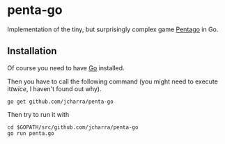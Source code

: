 # penta-go

Implementation of the tiny, but surprisingly complex game [Pentago](https://en.wikipedia.org/wiki/Pentago) in Go.

## Installation

Of course you need to have [Go](https://golang.org/) installed.

Then you have to call the following command (you might need to execute it*twice*, I haven't found out why).

```
go get github.com/jcharra/penta-go
```

Then try to run it with

```
cd $GOPATH/src/github.com/jcharra/penta-go
go run penta.go
```
